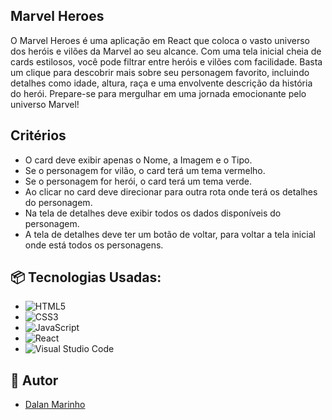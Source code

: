 ## Marvel Heroes

O Marvel Heroes é uma aplicação em React que coloca o vasto universo dos heróis e vilões da Marvel ao seu alcance. Com uma tela inicial cheia de cards estilosos, você pode filtrar entre heróis e vilões com facilidade. Basta um clique para descobrir mais sobre seu personagem favorito, incluindo detalhes como idade, altura, raça e uma envolvente descrição da história do herói. Prepare-se para mergulhar em uma jornada emocionante pelo universo Marvel!

## Critérios

- O card deve exibir apenas o Nome, a Imagem e o Tipo.
- Se o personagem for vilão, o card terá um tema vermelho.
- Se o personagem for herói, o card terá um tema verde.
- Ao clicar no card deve direcionar para outra rota onde terá os detalhes do personagem.
- Na tela de detalhes deve exibir todos os dados disponíveis do personagem.
- A tela de detalhes deve ter um botão de voltar, para voltar a tela inicial onde está todos os personagens.

## 📦 Tecnologias Usadas:

* ![HTML5](https://img.shields.io/badge/html5-%23E34F26.svg?style=for-the-badge&logo=html5&logoColor=white)
* ![CSS3](https://img.shields.io/badge/css3-%231572B6.svg?style=for-the-badge&logo=css3&logoColor=white)
* ![JavaScript](https://img.shields.io/badge/javascript-%23323330.svg?style=for-the-badge&logo=javascript&logoColor=%23F7DF1E)
* ![React](https://img.shields.io/badge/-ReactJs-61DAFB?logo=react&logoColor=white&style=for-the-badge)
* ![Visual Studio Code](https://img.shields.io/badge/Visual%20Studio%20Code-0078d7.svg?style=for-the-badge&logo=visual-studio-code&logoColor=white)

## 👷 Autor
- <a href='https://github.com/dalanmarinho'>Dalan Marinho</a>


